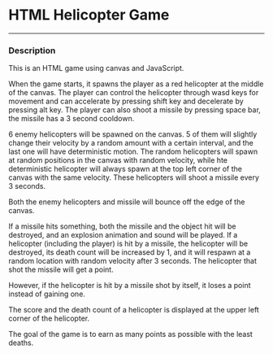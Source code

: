 # HTML Helicopter Game
----------------------------------------------------------------
### Description

This is an HTML game using canvas and JavaScript.

When the game starts, it spawns the player as a red helicopter at the middle of the canvas. The player can control the helicopter through wasd keys for movement and can accelerate by pressing shift key and decelerate by pressing alt key. The player can also shoot a missile by pressing space bar, the missile has a 3 second cooldown.

6 enemy helicopters will be spawned on the canvas. 5 of them will slightly change their velocity by a random amount with a certain interval, and the last one will have deterministic motion. The random helicopters will spawn at random positions in the canvas with random velocity, while hte deterministic helicopter will always spawn at the top left corner of the canvas with the same velocity. These helicopters will shoot a missile every 3 seconds.

Both the enemy helicopters and missile will bounce off the edge of the canvas. 

If a missile hits something, both the missile and the object hit will be destroyed, and an explosion animation and sound will be played. If a helicopter (including the player) is hit by a missile, the helicopter will be destroyed, its death count will be increased by 1, and it will respawn at a random location with random velocity after 3 seconds. The helicopter that shot the missile will get a point. 

However, if the helicopter is hit by a missile shot by itself, it loses a point instead of gaining one. 

The score and the death count of a helicopter is displayed at the upper left corner of the helicopter.

The goal of the game is to earn as many points as possible with the least deaths.